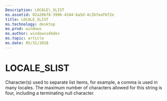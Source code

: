 ```yaml
---
Description: LOCALE\_SLIST
ms.assetid: 02a20bf8-3996-4344-ba5d-4c2b7eaf6f2e
title: LOCALE_SLIST
ms.technology: desktop
ms.prod: windows
ms.author: windowssdkdev
ms.topic: article
ms.date: 05/31/2018
---
```


# LOCALE\_SLIST

Character(s) used to separate list items, for example, a comma is used in many locales. The maximum number of characters allowed for this string is four, including a terminating null character.

 

 



